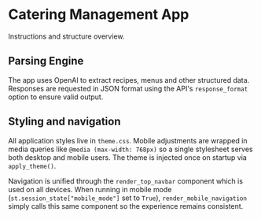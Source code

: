 # Catering Management App
<!-- Trigger Firebase deploy -->



Instructions and structure overview.

## Parsing Engine
The app uses OpenAI to extract recipes, menus and other structured data.
Responses are requested in JSON format using the API's `response_format` option
to ensure valid output.

## Styling and navigation

All application styles live in `theme.css`. Mobile adjustments are wrapped in
media queries like `@media (max-width: 768px)` so a single stylesheet serves
both desktop and mobile users. The theme is injected once on startup via
`apply_theme()`.

Navigation is unified through the `render_top_navbar` component which is used on
all devices. When running in mobile mode (`st.session_state["mobile_mode"]`
set to `True`), `render_mobile_navigation` simply calls this same component so
the experience remains consistent.
